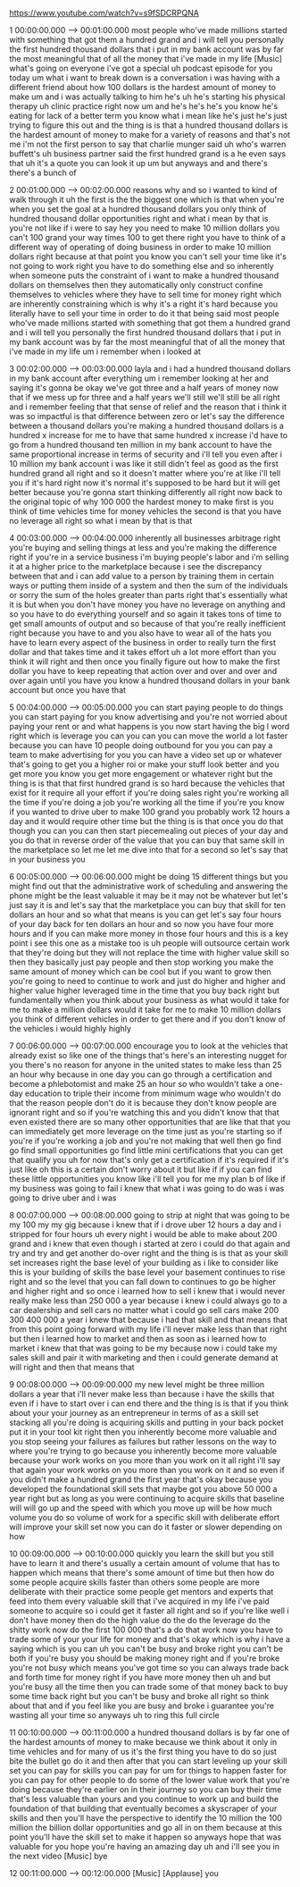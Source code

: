 https://www.youtube.com/watch?v=s9fSDCRPQNA

1 00:00:00.000 --\> 00:01:00.000 most people who've made millions
started with something that got them a hundred grand and i will tell you
personally the first hundred thousand dollars that i put in my bank
account was by far the most meaningful that of all the money that i've
made in my life \[Music\] what's going on everyone i've got a special uh
podcast episode for you today um what i want to break down is a
conversation i was having with a different friend about how 100 dollars
is the hardest amount of money to make um and i was actually talking to
him he's uh he's starting his physical therapy uh clinic practice right
now um and he's he's he's you know he's eating for lack of a better term
you know what i mean like he's just he's just trying to figure this out
and the thing is is that a hundred thousand dollars is the hardest
amount of money to make for a variety of reasons and that's not me i'm
not the first person to say that charlie munger said uh who's warren
buffett's uh business partner said the first hundred grand is a he even
says that uh it's a quote you can look it up um but anyways and and
there's there's a bunch of

2 00:01:00.000 --\> 00:02:00.000 reasons why and so i wanted to kind of
walk through it uh the first is the the biggest one which is that when
you're when you set the goal at a hundred thousand dollars you only
think of hundred thousand dollar opportunities right and what i mean by
that is you're not like if i were to say hey you need to make 10 million
dollars you can't 100 grand your way times 100 to get there right you
have to think of a different way of operating of doing business in order
to make 10 million dollars right because at that point you know you
can't sell your time like it's not going to work right you have to do
something else and so inherently when someone puts the constraint of i
want to make a hundred thousand dollars on themselves then they
automatically only construct confine themselves to vehicles where they
have to sell time for money right which are inherently constraining
which is why it's a right it's hard because you literally have to sell
your time in order to do it that being said most people who've made
millions started with something that got them a hundred grand and i will
tell you personally the first hundred thousand dollars that i put in my
bank account was by far the most meaningful that of all the money that
i've made in my life um i remember when i looked at

3 00:02:00.000 --\> 00:03:00.000 layla and i had a hundred thousand
dollars in my bank account after everything um i remember looking at her
and saying it's gonna be okay we've got three and a half years of money
now that if we mess up for three and a half years we'll still we'll
still be all right and i remember feeling that that sense of relief and
the reason that i think it was so impactful is that difference between
zero or let's say the difference between a thousand dollars you're
making a hundred thousand dollars is a hundred x increase for me to have
that same hundred x increase i'd have to go from a hundred thousand ten
million in my bank account to have the same proportional increase in
terms of security and i'll tell you even after i 10 million my bank
account i was like it still didn't feel as good as the first hundred
grand all right and so it doesn't matter where you're at like i'll tell
you if it's hard right now it's normal it's supposed to be hard but it
will get better because you're gonna start thinking differently all
right now back to the original topic of why 100 000 the hardest money to
make first is you think of time vehicles time for money vehicles the
second is that you have no leverage all right so what i mean by that is
that

4 00:03:00.000 --\> 00:04:00.000 inherently all businesses arbitrage
right you're buying and selling things at less and you're making the
difference right if you're in a service business i'm buying people's
labor and i'm selling it at a higher price to the marketplace because i
see the discrepancy between that and i can add value to a person by
training them in certain ways or putting them inside of a system and
then the sum of the individuals or sorry the sum of the holes greater
than parts right that's essentially what it is but when you don't have
money you have no leverage on anything and so you have to do everything
yourself and so again it takes tons of time to get small amounts of
output and so because of that you're really inefficient right because
you have to and you also have to wear all of the hats you have to learn
every aspect of the business in order to really turn the first dollar
and that takes time and it takes effort uh a lot more effort than you
think it will right and then once you finally figure out how to make the
first dollar you have to keep repeating that action over and over and
over and over again until you have you know a hundred thousand dollars
in your bank account but once you have that

5 00:04:00.000 --\> 00:05:00.000 you can start paying people to do
things you can start paying for you know advertising and you're not
worried about paying your rent or and what happens is you now start
having the big l word right which is leverage you can you can you can
move the world a lot faster because you can have 10 people doing
outbound for you you can pay a team to make advertising for you you can
have a video set up or whatever that's going to get you a higher roi or
make your stuff look better and you get more you know you get more
engagement or whatever right but the thing is is that that first hundred
grand is so hard because the vehicles that exist for it require all your
effort if you're doing sales right you're working all the time if you're
doing a job you're working all the time if you're you know if you wanted
to drive uber to make 100 grand you probably work 12 hours a day and it
would require other time but the thing is is that once you do that
though you can you can then start piecemealing out pieces of your day
and you do that in reverse order of the value that you can buy that same
skill in the marketplace so let me let me dive into that for a second so
let's say that in your business you

6 00:05:00.000 --\> 00:06:00.000 might be doing 15 different things but
you might find out that the administrative work of scheduling and
answering the phone might be the least valuable it may be it may not be
whatever but let's just say it is and let's say that the marketplace you
can buy that skill for ten dollars an hour and so what that means is you
can get let's say four hours of your day back for ten dollars an hour
and so now you have four more hours and if you can make more money in
those four hours and this is a key point i see this one as a mistake too
is uh people will outsource certain work that they're doing but they
will not replace the time with higher value skill so then they basically
just pay people and then stop working you make the same amount of money
which can be cool but if you want to grow then you're going to need to
continue to work and just do higher and higher and higher value higher
leveraged time in the time that you buy back right but fundamentally
when you think about your business as what would it take for me to make
a million dollars would it take for me to make 10 million dollars you
think of different vehicles in order to get there and if you don't know
of the vehicles i would highly highly

7 00:06:00.000 --\> 00:07:00.000 encourage you to look at the vehicles
that already exist so like one of the things that's here's an
interesting nugget for you there's no reason for anyone in the united
states to make less than 25 an hour why because in one day you can go
through a certification and become a phlebotomist and make 25 an hour so
who wouldn't take a one-day education to triple their income from
minimum wage who wouldn't do that the reason people don't do it is
because they don't know people are ignorant right and so if you're
watching this and you didn't know that that even existed there are so
many other opportunities that are like that that you can immediately get
more leverage on the time just as you're starting so if you're if you're
working a job and you're not making that well then go find go find small
opportunities go find little mini certifications that you can get that
qualify you uh for now that's only get a certification if it's required
if it's just like oh this is a certain don't worry about it but like if
if you can find these little opportunities you know like i'll tell you
for me my plan b of like if my business was going to fail i knew that
what i was going to do was i was going to drive uber and i was

8 00:07:00.000 --\> 00:08:00.000 going to strip at night that was going
to be my 100 my my gig because i knew that if i drove uber 12 hours a
day and i stripped for four hours uh every night i would be able to make
about 200 grand and i knew that even though i started at zero i could do
that again and try and try and get another do-over right and the thing
is is that as your skill set increases right the base level of your
building as i like to consider like this is your building of skills the
base level your basement continues to rise right and so the level that
you can fall down to continues to go be higher and higher right and so
once i learned how to sell i knew that i would never really make less
than 250 000 a year because i knew i could always go to a car dealership
and sell cars no matter what i could go sell cars make 200 300 400 000 a
year i knew that because i had that skill and that means that from this
point going forward with my life i'll never make less than that right
but then i learned how to market and then as soon as i learned how to
market i knew that that was going to be my because now i could take my
sales skill and pair it with marketing and then i could generate demand
at will right and then that means that

9 00:08:00.000 --\> 00:09:00.000 my new level might be three million
dollars a year that i'll never make less than because i have the skills
that even if i have to start over i can end there and the thing is is
that if you think about your your journey as an entrepreneur in terms of
as a skill set stacking all you're doing is acquiring skills and putting
in your back pocket put it in your tool kit right then you inherently
become more valuable and you stop seeing your failures as failures but
rather lessons on the way to where you're trying to go because you
inherently become more valuable because your work works on you more than
you work on it all right i'll say that again your work works on you more
than you work on it and so even if you didn't make a hundred grand the
first year that's okay because you developed the foundational skill sets
that maybe got you above 50 000 a year right but as long as you were
continuing to acquire skills that baseline will will go up and the speed
with which you move up will be how much volume you do so volume of work
for a specific skill with deliberate effort will improve your skill set
now you can do it faster or slower depending on how

10 00:09:00.000 --\> 00:10:00.000 quickly you learn the skill but you
still have to learn it and there's usually a certain amount of volume
that has to happen which means that there's some amount of time but then
how do some people acquire skills faster than others some people are
more deliberate with their practice some people get mentors and experts
that feed into them every valuable skill that i've acquired in my life
i've paid someone to acquire so i could get it faster all right and so
if you're like well i don't have money then do the high value do the do
the leverage do the shitty work now do the first 100 000 that's a do
that work now you have to trade some of your your life for money and
that's okay which is why i have a saying which is you can uh you can't
be busy and broke right you can't be both if you're busy you should be
making money right and if you're broke you're not busy which means
you've got time so you can always trade back and forth time for money
right if you have more money then uh and but you're busy all the time
then you can trade some of that money back to buy some time back right
but you can't be busy and broke all right so think about that and if you
feel like you are busy and broke i guarantee you're wasting all your
time so anyways uh to ring this full circle

11 00:10:00.000 --\> 00:11:00.000 a hundred thousand dollars is by far
one of the hardest amounts of money to make because we think about it
only in time vehicles and for many of us it's the first thing you have
to do so just bite the bullet go do it and then after that you can start
leveling up your skill set you can pay for skills you can pay for um for
things to happen faster for you can pay for other people to do some of
the lower value work that you're doing because they're earlier on in
their journey so you can buy their time that's less valuable than yours
and you continue to work up and build the foundation of that building
that eventually becomes a skyscraper of your skills and then you'll have
the perspective to identify the 10 million the 100 million the billion
dollar opportunities and go all in on them because at this point you'll
have the skill set to make it happen so anyways hope that was valuable
for you hope you're having an amazing day uh and i'll see you in the
next video \[Music\] bye

12 00:11:00.000 --\> 00:12:00.000 \[Music\] \[Applause\] you
